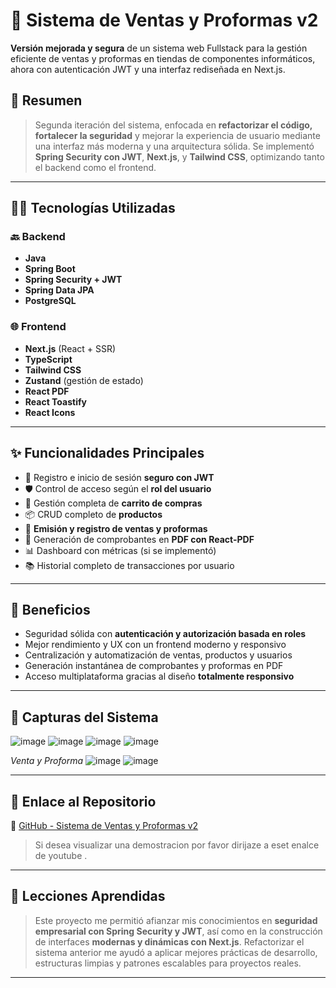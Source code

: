# 💼 Sistema de Ventas y Proformas v2

**Versión mejorada y segura** de un sistema web Fullstack para la gestión eficiente de ventas y proformas en tiendas de componentes informáticos, ahora con autenticación JWT y una interfaz rediseñada en Next.js.

## 📌 Resumen

> Segunda iteración del sistema, enfocada en **refactorizar el código, fortalecer la seguridad** y mejorar la experiencia de usuario mediante una interfaz más moderna y una arquitectura sólida. Se implementó **Spring Security con JWT**, **Next.js**, y **Tailwind CSS**, optimizando tanto el backend como el frontend.

---

## 🧑‍💻 Tecnologías Utilizadas

### 🔙 Backend
- **Java**
- **Spring Boot**
- **Spring Security + JWT**
- **Spring Data JPA**
- **PostgreSQL**

### 🌐 Frontend
- **Next.js** (React + SSR)
- **TypeScript**
- **Tailwind CSS**
- **Zustand** (gestión de estado)
- **React PDF**
- **React Toastify**
- **React Icons**

---

## ✨ Funcionalidades Principales

- 🔐 Registro e inicio de sesión **seguro con JWT**
- 🛡 Control de acceso según el **rol del usuario**
- 🛒 Gestión completa de **carrito de compras**
- 📦 CRUD completo de **productos**
- 🧾 **Emisión y registro de ventas y proformas**
- 📄 Generación de comprobantes en **PDF con React-PDF**
- 📊 Dashboard con métricas (si se implementó)
- 📚 Historial completo de transacciones por usuario

---

## 🎯 Beneficios

- Seguridad sólida con **autenticación y autorización basada en roles**
- Mejor rendimiento y UX con un frontend moderno y responsivo
- Centralización y automatización de ventas, productos y usuarios
- Generación instantánea de comprobantes y proformas en PDF
- Acceso multiplataforma gracias al diseño **totalmente responsivo**

---

## 📸 Capturas del Sistema

![image](https://github.com/user-attachments/assets/1165f3f0-1a9e-459f-99d0-cb9dfb5f6a6b)
![image](https://github.com/user-attachments/assets/e1147a83-3a2b-42f4-8d87-712194232136)
![image](https://github.com/user-attachments/assets/94278b7f-a90d-4fb9-ad21-e2efcdcd8f4e)
![image](https://github.com/user-attachments/assets/ec0e76b4-96a9-4dfb-80e7-678a17882b11)

*Venta y Proforma*
![image](https://github.com/user-attachments/assets/cfca4687-a226-45f7-811c-2cc341444388)
![image](https://github.com/user-attachments/assets/2557df4e-e546-4f1d-8f39-408554c9270e)


---

## 🚀 Enlace al Repositorio

🔗 [GitHub - Sistema de Ventas y Proformas v2](https://github.com/notNamn/Tienda-Virtual-V2.git)

> Si desea visualizar una demostracion por favor dirijaze a eset enalce de youtube .

---

## 🧠 Lecciones Aprendidas

> Este proyecto me permitió afianzar mis conocimientos en **seguridad empresarial con Spring Security y JWT**, así como en la construcción de interfaces **modernas y dinámicas con Next.js**. Refactorizar el sistema anterior me ayudó a aplicar mejores prácticas de desarrollo, estructuras limpias y patrones escalables para proyectos reales.

---

